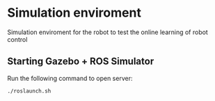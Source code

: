 # Simulation enviroment
Simulation enviroment for the robot to test the online learning of robot control


## Starting Gazebo + ROS Simulator	

Run the following command to open server:

```bash
./roslaunch.sh
```
